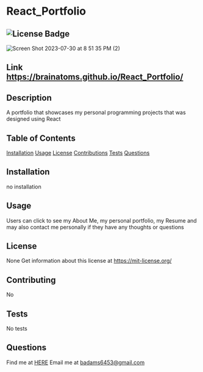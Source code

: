 
# React_Portfolio 
## ![License Badge](https://shields.io/badge/license-None-green) 
![Screen Shot 2023-07-30 at 8 51 35 PM (2)](https://github.com/BrainAtoms/React_Portfolio/assets/61917285/012fc494-e54d-429a-baa9-9dd188a64f86)
## Link https://brainatoms.github.io/React_Portfolio/
## Description 
A portfolio that showcases my personal programming projects that was designed using React 
## Table of Contents 
[Installation](#installation) 
[Usage](#usage) 
[License](#license) 
[Contributions](#contributions) 
[Tests](#tests) 
[Questions](#questions) 
## Installation 
no installation 
## Usage 
Users can click to see my About Me, my personal portfolio, my Resume and may also contact me personally if they have any thoughts or questions 
## License 
None 
Get information about this license at https://mit-license.org/ 
## Contributing 
No 
## Tests
No tests 
## Questions 
Find me at [HERE](http://github.com/BrainAtoms) 
Email me at badams6453@gmail.com